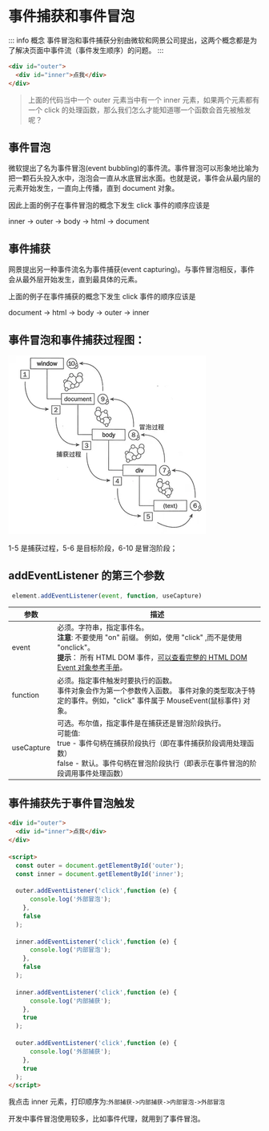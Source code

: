 # 事件捕获和事件冒泡

::: info 概念
事件冒泡和事件捕获分别由微软和网景公司提出，这两个概念都是为了解决页面中事件流（事件发生顺序）的问题。
:::

```html
<div id="outer">
  <div id="inner">点我</div>
</div>
```

> 上面的代码当中一个 outer 元素当中有一个 inner 元素，如果两个元素都有一个 click 的处理函数，那么我们怎么才能知道哪一个函数会首先被触发呢？

## 事件冒泡

微软提出了名为事件冒泡(event bubbling)的事件流。事件冒泡可以形象地比喻为把一颗石头投入水中，泡泡会一直从水底冒出水面。也就是说，事件会从最内层的元素开始发生，一直向上传播，直到 document 对象。

因此上面的例子在事件冒泡的概念下发生 click 事件的顺序应该是

inner -> outer -> body -> html -> document

## 事件捕获

网景提出另一种事件流名为事件捕获(event capturing)。与事件冒泡相反，事件会从最外层开始发生，直到最具体的元素。

上面的例子在事件捕获的概念下发生 click 事件的顺序应该是

document -> html -> body -> outer -> inner

## 事件冒泡和事件捕获过程图：

![事件冒泡和事件捕获过程图](../../assets/images/事件冒泡.webp)

1-5 是捕获过程，5-6 是目标阶段，6-10 是冒泡阶段；

## addEventListener 的第三个参数

```js
 element.addEventListener(event, function, useCapture)
```

| 参数 | 描述                                                         |
| -------- | ------------------------------------------------------------ |
| event       | 必须。字符串，指定事件名。<br/>**注意**: 不要使用 "on" 前缀。 例如，使用 "click" ,而不是使用 "onclick"。 <br/>**提示**： 所有 HTML DOM 事件，[可以查看完整的 HTML DOM Event 对象参考手册](https://www.runoob.com/jsref/dom-obj-event.html)。|
| function       | 	必须。指定事件触发时要执行的函数。<br/>事件对象会作为第一个参数传入函数。 事件对象的类型取决于特定的事件。例如，"click" 事件属于 MouseEvent(鼠标事件) 对象。 |
| useCapture      | 可选。布尔值，指定事件是在捕获还是冒泡阶段执行。<br/>可能值:<br/>true - 事件句柄在捕获阶段执行（即在事件捕获阶段调用处理函数）<br/>false -  默认。事件句柄在冒泡阶段执行（即表示在事件冒泡的阶段调用事件处理函数） |

## 事件捕获先于事件冒泡触发

```html
<div id="outer">
  <div id="inner">点我</div>
</div>

<script>
  const outer = document.getElementById('outer');
  const inner = document.getElementById('inner');

  outer.addEventListener('click',function (e) {
      console.log('外部冒泡');
    },
    false
  );

  inner.addEventListener('click',function (e) {
      console.log('内部冒泡');
    },
    false
  );

  inner.addEventListener('click',function (e) {
      console.log('内部捕获');
    },
    true
  );

  outer.addEventListener('click',function (e) {
      console.log('外部捕获');
    },
    true
  );
</script>
```
我点击 inner 元素，打印顺序为:`外部捕获->内部捕获->内部冒泡->外部冒泡`

开发中事件冒泡使用较多，比如事件代理，就用到了事件冒泡。

